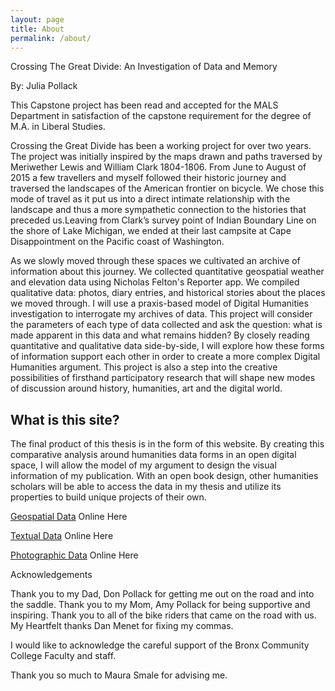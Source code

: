 ```yaml
---
layout: page
title: About
permalink: /about/
---
```


Crossing The Great Divide: An Investigation of Data and Memory

By: Julia Pollack

This Capstone project has been read and accepted for the MALS Department in satisfaction of the capstone requirement for the degree of M.A. in Liberal Studies.

Crossing the Great Divide has been a working project for over two years. The project was initially inspired by the maps drawn and paths traversed by Meriwether Lewis and William Clark 1804-1806. From June to August of 2015 a few travellers and myself followed their historic journey and traversed the landscapes of the American frontier on bicycle. We chose this mode of travel as it put us into a direct intimate relationship with the landscape and thus a more sympathetic connection to the histories that preceded us.Leaving from Clark’s survey point of Indian Boundary Line on the shore of Lake Michigan, we ended at their last campsite at Cape Disappointment on the Pacific coast of Washington. 

As we slowly moved through these spaces we cultivated an archive of information about this journey. We collected quantitative geospatial weather and elevation data using Nicholas Felton's Reporter app. We compiled qualitative data: photos, diary entries, and historical stories about the places we moved through. I will use a praxis-based model of Digital Humanities investigation to interrogate my archives of data. This project will consider the parameters of each type of data collected and ask the question: what is made apparent in this data and what remains hidden? By closely reading quantitative and qualitative data side-by-side, I will explore how these forms of information support each other in order to create a more complex Digital Humanities argument. This project is also a step into the creative possibilities of firsthand participatory research that will shape new modes of discussion around history, humanities, art and the digital world. 

## What is this site?
The final product of this thesis is in the form of this website. By creating this comparative analysis around humanities data forms in an open digital space, I will allow the model of my argument to design the visual information of my publication. With an open book design, other humanities scholars will be able to access the data in my thesis and utilize its properties to build unique projects of their own.

<a href="https://github.com/julia-pollack/julia-pollack.github.io/tree/master/assets/geospacial/reporter_app">Geospatial Data</a> Online Here

<a href="https://github.com/julia-pollack/julia-pollack.github.io/blob/master/assets/journal/journals.txt">Textual Data</a> Online Here

<a href="https://github.com/julia-pollack/julia-pollack.github.io/tree/master/assets/photo">Photographic Data</a> Online Here

Acknowledgements

Thank you to my Dad, Don Pollack for getting me out on the road and into the saddle. Thank you to my Mom, Amy Pollack for being supportive and inspiring. Thank you to all of the bike riders that came on the road with us. My Heartfelt thanks Dan Menet for fixing my commas.

I would like to acknowledge the careful support of the Bronx Community College Faculty and staff.

Thank you so much to Maura Smale for advising me.